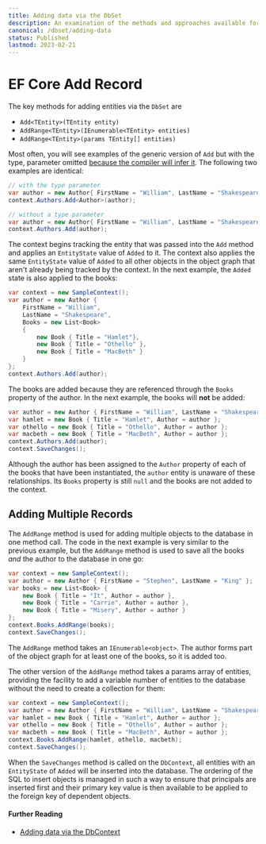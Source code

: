 ```yaml
---
title: Adding data via the DbSet
description: An examination of the methods and approaches available for adding data via the Entity Framework Core DbSet API 
canonical: /dbset/adding-data
status: Published
lastmod: 2023-02-21
---
```


# EF Core Add Record

The key methods for adding entities via the `DbSet` are

- `Add<TEntity>(TEntity entity)`
- `AddRange<TEntity>(IEnumerable<TEntity> entities)`
- `AddRange<TEntity>(params TEntity[] entities)`

Most often, you will see examples of the generic version of `Add` but with the type, parameter omitted [because the compiler will infer it](https://msdn.microsoft.com/en-us/library/twcad0zb.aspx). The following two examples are identical:

```csharp
// with the type parameter
var author = new Author{ FirstName = "William", LastName = "Shakespeare" };
context.Authors.Add<Author>(author);

// without a type parameter
var author = new Author{ FirstName = "William", LastName = "Shakespeare" };
context.Authors.Add(author);
```

The context begins tracking the entity that was passed into the `Add` method and applies an `EntityState` value of `Added` to it. The context also applies the same `EntityState` value of `Added` to all other objects in the object graph that aren't already being tracked by the context. In the next example, the `Added` state is also applied to the books:

```csharp
var context = new SampleContext();
var author = new Author {
    FirstName = "William",
    LastName = "Shakespeare",
    Books = new List<Book>
    {
        new Book { Title = "Hamlet"},
        new Book { Title = "Othello" },
        new Book { Title = "MacBeth" }
    }
};
context.Authors.Add(author);

```

The books are added because they are referenced through the `Books` property of the author. In the next example, the books will **not** be added:

```csharp
var author = new Author { FirstName = "William", LastName = "Shakespeare" };
var hamlet = new Book { Title = "Hamlet", Author = author };
var othello = new Book { Title = "Othello", Author = author };
var macbeth = new Book { Title = "MacBeth", Author = author };
context.Authors.Add(author);
context.SaveChanges();
```

Although the author has been assigned to the `Author` property of each of the books that have been instantiated, the `author` entity is unaware of these relationships. Its `Books` property is still `null` and the books are not added to the context.

## Adding Multiple Records

The `AddRange` method is used for adding multiple objects to the database in one method call. The code in the next example is very similar to the previous example, but the `AddRange` method is used to save all the books _and_ the author to the database in one go:

```csharp
var context = new SampleContext();
var author = new Author { FirstName = "Stephen", LastName = "King" };
var books = new List<Book> {
    new Book { Title = "It", Author = author },
    new Book { Title = "Carrie", Author = author },
    new Book { Title = "Misery", Author = author }
};
context.Books.AddRange(books);
context.SaveChanges();
```

The `AddRange` method takes an `IEnumerable<object>`. The author forms part of the object graph for at least one of the books, so it is added too. 

The other version of the `AddRange` method takes a params array of entities, providing the facility to add a variable number of entities to the database without the need to create a collection for them:

```csharp
var context = new SampleContext();
var author = new Author { FirstName = "William", LastName = "Shakespeare" };
var hamlet = new Book { Title = "Hamlet", Author = author };
var othello = new Book { Title = "Othello", Author = author };
var macbeth = new Book { Title = "MacBeth", Author = author };
context.Books.AddRange(hamlet, othello, macbeth);
context.SaveChanges();
```

When the `SaveChanges` method is called on the `DbContext`, all entities with an `EntityState` of `Added` will be inserted into the database. The ordering of the SQL to insert objects is managed in such a way to ensure that principals are inserted first and their primary key value is then available to be applied to the foreign key of dependent objects. 

#### Further Reading

- [Adding data via the DbContext](/dbcontext/adding-data)
